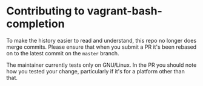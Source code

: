 Contributing to vagrant-bash-completion
=======================================

To make the history easier to read and understand, this repo no longer
does merge commits. Please ensure that when you submit a PR it's been
rebased on to the latest commit on the `master` branch.

The maintainer currently tests only on GNU/Linux. In the PR you should
note how you tested your change, particularly if it's for a platform
other than that.
